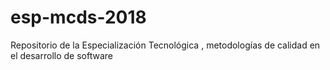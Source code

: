 # esp-mcds-2018
Repositorio de la Especialización Tecnológica , metodologías de calidad en el desarrollo de software
